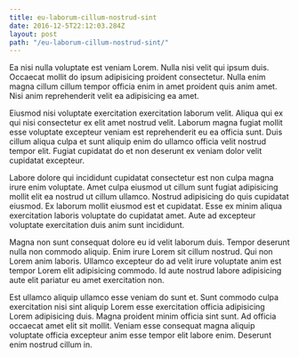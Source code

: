 ```yaml
---
title: eu-laborum-cillum-nostrud-sint
date: 2016-12-5T22:12:03.284Z
layout: post
path: "/eu-laborum-cillum-nostrud-sint/"
---
```


Ea nisi nulla voluptate est veniam Lorem. Nulla nisi velit qui ipsum duis. Occaecat mollit do ipsum adipisicing proident consectetur. Nulla enim magna cillum cillum tempor officia enim in amet proident quis anim amet. Nisi anim reprehenderit velit ea adipisicing ea amet.

Eiusmod nisi voluptate exercitation exercitation laborum velit. Aliqua qui ex qui nisi consectetur ex elit amet nostrud velit. Laborum magna fugiat mollit esse voluptate excepteur veniam est reprehenderit eu ea officia sunt. Duis cillum aliqua culpa et sunt aliquip enim do ullamco officia velit nostrud tempor elit. Fugiat cupidatat do et non deserunt ex veniam dolor velit cupidatat excepteur.

Labore dolore qui incididunt cupidatat consectetur est non culpa magna irure enim voluptate. Amet culpa eiusmod ut cillum sunt fugiat adipisicing mollit elit ea nostrud ut cillum ullamco. Nostrud adipisicing do quis cupidatat eiusmod. Ex laborum mollit eiusmod est et cupidatat. Esse ex minim aliqua exercitation laboris voluptate do cupidatat amet. Aute ad excepteur voluptate exercitation duis anim sunt incididunt.

Magna non sunt consequat dolore eu id velit laborum duis. Tempor deserunt nulla non commodo aliquip. Enim irure Lorem sit cillum nostrud. Qui non Lorem anim laboris. Ullamco excepteur do ad velit irure voluptate anim est tempor Lorem elit adipisicing commodo. Id aute nostrud labore adipisicing aute elit pariatur eu amet exercitation non.

Est ullamco aliquip ullamco esse veniam do sunt et. Sunt commodo culpa exercitation nisi sint aliquip Lorem esse exercitation officia adipisicing Lorem adipisicing duis. Magna proident minim officia sint sunt. Ad officia occaecat amet elit sit mollit. Veniam esse consequat magna aliquip voluptate officia excepteur anim esse tempor elit labore enim. Deserunt enim nostrud cillum in.